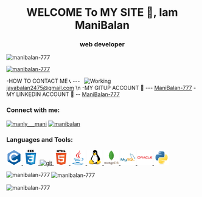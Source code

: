 <h1 align="center">WELCOME To MY SITE 👋, Iam ManiBalan</h1>

<h3 align="center">web developer</h3>

<p align="left"> <img src="https://komarev.com/ghpvc/?username=manibalan-777&label=Profile%20views&color=0e75b6&style=flat" alt="manibalan-777" /> </p>

<p align="left" > <a href="https://github.com/ryo-ma/github-profile-trophy"><img
            src="https://github-profile-trophy.vercel.app/?username=manibalan-777" alt="manibalan-777" /></a> </p>
<img align="right" alt="Working" width="300" src="https://www.google.com/url?sa=i&url=https%3A%2F%2Fgithub.com%2Frudrabarad%2FGifs&psig=AOvVaw3VbmSGn1oKqfvGiPEMXzfU&ust=1693621408013000&source=images&cd=vfe&opi=89978449&ved=0CBAQjRxqFwoTCNCD7setiIEDFQAAAAAdAAAAABAe">
-HOW TO CONTACT ME 📞 --- <a href="mailto:jayabalan2475@gmail.com">jayabalan2475@gmail.com</a>
\n
-MY GITUP ACCOUNT  🔗 --- <a href="https://github.com/ManiBalan-777">ManiBalan-777</a>
-MY LINKEDIN ACCOUNT 🔗 -- <a href="https://github.com/ManiBalan-777">ManiBalan-777</a>

<h3 align="left">Connect with me:</h3>
<p align="left">
<a href="https://instagram.com/manly___mani" target="blank"><img align="center" src="https://raw.githubusercontent.com/rahuldkjain/github-profile-readme-generator/master/src/images/icons/Social/instagram.svg" alt="manly___mani" height="30" width="40" /></a>
<a href="https://www.youtube.com/c/manibalan" target="blank"><img align="center" src="https://raw.githubusercontent.com/rahuldkjain/github-profile-readme-generator/master/src/images/icons/Social/youtube.svg" alt="manibalan" height="30" width="40" /></a>
</p>

<h3 align="left">Languages and Tools:</h3>
<p align="left">  
    <a href="https://www.cprogramming.com/" target="_blank" rel="noreferrer"> <img src="https://raw.githubusercontent.com/devicons/devicon/master/icons/c/c-original.svg" alt="c" width="40" height="40"/> </a>  
    <a href="https://www.w3schools.com/css/" target="_blank" rel="noreferrer"> <img src="https://raw.githubusercontent.com/devicons/devicon/master/icons/css3/css3-original-wordmark.svg" alt="css3" width="40" height="40"/> </a>  <a href="https://git-scm.com/" target="_blank" rel="noreferrer"> <img src="https://www.vectorlogo.zone/logos/git-scm/git-scm-icon.svg" alt="git" width="40" height="40"/> </a> 
    <a href="https://www.w3.org/html/" target="_blank" rel="noreferrer"> <img src="https://raw.githubusercontent.com/devicons/devicon/master/icons/html5/html5-original-wordmark.svg" alt="html5" width="40" height="40"/> </a> 
    <a href="https://www.java.com" target="_blank" rel="noreferrer"> <img src="https://raw.githubusercontent.com/devicons/devicon/master/icons/java/java-original.svg" alt="java" width="40" height="40"/> </a>  
    <a href="https://www.linux.org/" target="_blank" rel="noreferrer"> <img src="https://raw.githubusercontent.com/devicons/devicon/master/icons/linux/linux-original.svg" alt="linux" width="40" height="40"/> </a>
     <a href="https://www.mongodb.com/" target="_blank" rel="noreferrer"> <img src="https://raw.githubusercontent.com/devicons/devicon/master/icons/mongodb/mongodb-original-wordmark.svg" alt="mongodb" width="40" height="40"/> </a>
     <a href="https://www.mysql.com/" target="_blank" rel="noreferrer"> <img src="https://raw.githubusercontent.com/devicons/devicon/master/icons/mysql/mysql-original-wordmark.svg" alt="mysql" width="40" height="40"/> </a>
     <a href="https://www.oracle.com/" target="_blank" rel="noreferrer"> <img src="https://raw.githubusercontent.com/devicons/devicon/master/icons/oracle/oracle-original.svg" alt="oracle" width="40" height="40"/> </a>
      <a href="https://www.python.org" target="_blank" rel="noreferrer"> <img src="https://raw.githubusercontent.com/devicons/devicon/master/icons/python/python-original.svg" alt="python" width="40" height="40"/> </a>   </p>

<p><img align="left" src="https://github-readme-stats.vercel.app/api/top-langs?username=manibalan-777&show_icons=true&locale=en&layout=compact" alt="manibalan-777" /></p>

<p>&nbsp;<img align="center" src="https://github-readme-stats.vercel.app/api?username=manibalan-777&show_icons=true&locale=en" alt="manibalan-777" /></p>

<p><img align="center" src="https://github-readme-streak-stats.herokuapp.com/?user=manibalan-777&" alt="manibalan-777" /></p>
